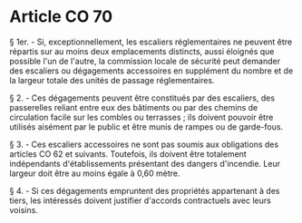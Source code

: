 # Article CO 70

§ 1er. - Si, exceptionnellement, les escaliers réglementaires ne peuvent être répartis sur au moins deux emplacements distincts, aussi éloignés que possible l'un de l'autre, la commission locale de sécurité peut demander des escaliers ou dégagements accessoires en supplément du nombre et de la largeur totale des unités de passage réglementaires.

§ 2. - Ces dégagements peuvent être constitués par des escaliers, des passerelles reliant entre eux des bâtiments ou par des chemins de circulation facile sur les combles ou terrasses ; ils doivent pouvoir être utilisés aisément par le public et être munis de rampes ou de garde-fous.

§ 3. - Ces escaliers accessoires ne sont pas soumis aux obligations des articles CO 62 et suivants. Toutefois, ils doivent être totalement indépendants d'établissements présentant des dangers d'incendie. Leur largeur doit être au moins égale à 0,60 mètre.

§ 4. - Si ces dégagements empruntent des propriétés appartenant à des tiers, les intéressés doivent justifier d'accords contractuels avec leurs voisins.
